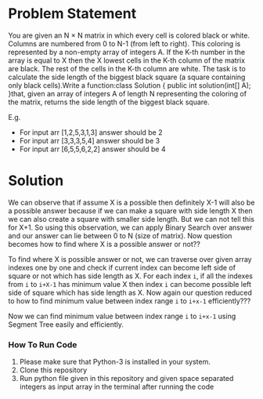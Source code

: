 # Problem Statement
You are given an N × N matrix in which every cell is colored black or white. Columns are numbered from 0
to N-1 (from left to right). This coloring is represented by a non-empty array of integers A. If the K-th
number in the array is equal to X then the X lowest cells in the K-th column of the matrix are black. The
rest of the cells in the K-th column are white. The task is to calculate the side length of the biggest black
square (a square containing only black cells).Write a function:class Solution { public int solution(int[] A);
}that, given an array of integers A of length N representing the coloring of the matrix, returns the side
length of the biggest black square.

E.g.

- For input arr [1,2,5,3,1,3] answer should be 2
- For input arr [3,3,3,5,4] answer should be 3
- For input arr [6,5,5,6,2,2] answer should be 4

# Solution
We can observe that if assume X is a possible then definitely X-1 will also be a possible answer because if we can make a square with side length X then we can also create a square with smaller side length.
But we can not tell this for X+1. So using this observation, we can apply Binary Search over answer and our answer can lie between 0 to N (size of matrix). Now question becomes how to find where X is a possible answer or not??

To find where X is possible answer or not, we can traverse over given array indexes one by one and check if current index can become left side of square or not which has side length as X. 
For each index `i`, if all the indexes from `i` to `i+X-1` has minimum value X then index `i` can become possible left side of square which has side length as X. Now again our question reduced to 
how to find minimum value between index range `i` to `i+x-1` efficiently???

Now we can find minimum value between index range `i` to `i+x-1` using Segment Tree easily and efficiently.


### How To Run Code
1. Please make sure that Python-3 is installed in  your system.
2. Clone this repository
3. Run python file given in this repository and given space separated integers as input array in the terminal after running the code
